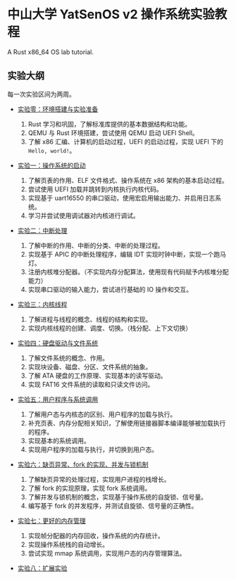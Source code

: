 # 中山大学 YatSenOS v2 操作系统实验教程

A Rust x86_64 OS lab tutorial.

## 实验大纲

每一次实验区间为两周。

- [实验零：环境搭建与实验准备](./labs/0x00-env)

    1. Rust 学习和巩固，了解标准库提供的基本数据结构和功能。
    2. QEMU 与 Rust 环境搭建，尝试使用 QEMU 启动 UEFI Shell。
    3. 了解 x86 汇编、计算机的启动过程，UEFI 的启动过程，实现 UEFI 下的 `Hello, world!`。

- [实验一：操作系统的启动](./labs/0x01-boot)

    1. 了解页表的作用、ELF 文件格式、操作系统在 x86 架构的基本启动过程。
    2. 尝试使用 UEFI 加载并跳转到内核执行内核代码。
    3. 实现基于 uart16550 的串口驱动，使用宏启用输出能力、并启用日志系统。
    4. 学习并尝试使用调试器对内核进行调试。

- [实验二：中断处理](./labs/0x02-interrupt)

    1. 了解中断的作用、中断的分类、中断的处理过程。
    2. 实现基于 APIC 的中断处理程序，编辑 IDT 实现时钟中断，实现一个跑马灯。
    3. 注册内核堆分配器。（不实现内存分配算法，使用现有代码赋予内核堆分配能力）
    4. 实现串口驱动的输入能力，尝试进行基础的 IO 操作和交互。

- [实验三：内核线程](./labs/0x03-kernel-threads)

    1. 了解进程与线程的概念、线程的结构和实现。
    2. 实现内核线程的创建、调度、切换。（栈分配、上下文切换）

- [实验四：硬盘驱动与文件系统](./labs/0x04-filesystem)

    1. 了解文件系统的概念、作用。
    2. 实现块设备、磁盘、分区、文件系统的抽象。
    3. 了解 ATA 硬盘的工作原理、实现基本的读写驱动。
    4. 实现 FAT16 文件系统的读取和只读文件访问。

- [实验五：用户程序与系统调用](./labs/0x05-userspace)

    1. 了解用户态与内核态的区别、用户程序的加载与执行。
    2. 补充页表、内存分配相关知识，了解使用链接器脚本编译能够被加载执行的程序。
    3. 实现基本的系统调用。
    4. 实现用户程序的加载与执行，并切换到用户态。

- [实验六：缺页异常、fork 的实现、并发与锁机制](./labs/0x06-page-fault-fork-and-lock)

    1. 了解缺页异常的处理过程，实现用户进程的栈增长。
    2. 了解 fork 的实现原理，实现 fork 系统调用。
    3. 了解并发与锁机制的概念，实现基于操作系统的自旋锁、信号量。
    4. 编写基于 fork 的并发程序，并测试自旋锁、信号量的正确性。

- [实验七：更好的内存管理](./labs/0x07-memory-management)

    1. 实现帧分配器的内存回收，操作系统的内存统计。
    2. 实现操作系统栈的自动增长。
    3. 尝试实现 mmap 系统调用，实现用户态的内存管理算法。

- [实验八：扩展实验](./labs/0x08-further)
